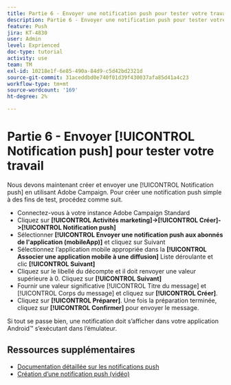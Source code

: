 ```yaml
---
title: Partie 6 - Envoyer une notification push pour tester votre travail
description: Partie 6 - Envoyer une notification push pour tester votre travail
feature: Push
jira: KT-4830
user: Admin
level: Exprienced
doc-type: tutorial
activity: use
team: TM
exl-id: 10218e1f-6e85-490a-84d9-c5d42bd2321d
source-git-commit: 31aceddbd0e740f01d39f430037afa85d41a4c23
workflow-type: tm+mt
source-wordcount: '169'
ht-degree: 2%

---
```


# Partie 6 - Envoyer [!UICONTROL Notification push] pour tester votre travail

Nous devons maintenant créer et envoyer une [!UICONTROL Notification push] en utilisant Adobe Campaign. Pour créer une notification push simple à des fins de test, procédez comme suit.

* Connectez-vous à votre instance Adobe Campaign Standard
* Cliquez sur **[!UICONTROL Activités marketing]->[!UICONTROL Créer]->[!UICONTROL Notification push]**
* Sélectionner **[!UICONTROL Envoyer une notification push aux abonnés de l&#39;application (mobileApp)]** et cliquez sur Suivant
* Sélectionnez l’application mobile appropriée dans la **[!UICONTROL Associer une application mobile à une diffusion]** Liste déroulante et clic **[!UICONTROL Suivant]**
* Cliquez sur le libellé du décompte et il doit renvoyer une valeur supérieure à 0. Cliquez sur **[!UICONTROL Suivant]**
* Fournir une valeur significative [!UICONTROL Titre du message] et [!UICONTROL Corps du message] et cliquez sur **[!UICONTROL Créer]**.
* Cliquez sur **[!UICONTROL Préparer]**. Une fois la préparation terminée, cliquez sur **[!UICONTROL Confirmer]** pour envoyer le message.

Si tout se passe bien, une notification doit s’afficher dans votre application Android™ s’exécutant dans l’émulateur.

## Ressources supplémentaires

* [Documentation détaillée sur les notifications push](https://experienceleague.adobe.com/docs/campaign-standard/using/communication-channels/push-notifications/about-push-notifications.html?lang=en)
* [Création d’une notification push (vidéo)](/help/communication-channels/mobile/push-notifications/creating-a-push-notification.md)
